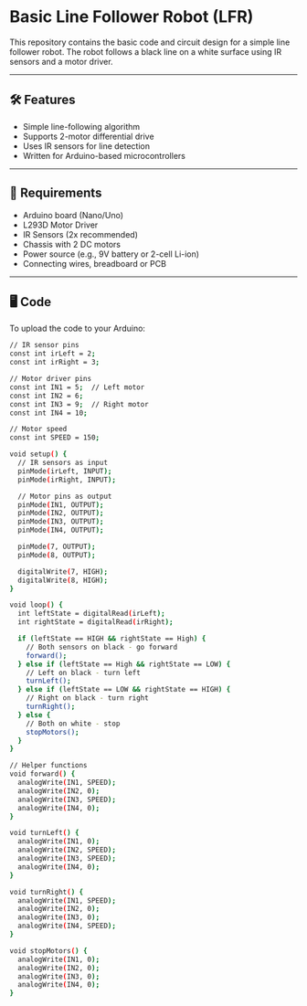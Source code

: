 # Basic Line Follower Robot (LFR)

This repository contains the basic code and circuit design for a simple line follower robot. The robot follows a black line on a white surface using IR sensors and a motor driver.

---

## 🛠 Features

- Simple line-following algorithm
- Supports 2-motor differential drive
- Uses IR sensors for line detection
- Written for Arduino-based microcontrollers

---

## 🧾 Requirements

- Arduino board (Nano/Uno)
- L293D Motor Driver
- IR Sensors (2x recommended)
- Chassis with 2 DC motors
- Power source (e.g., 9V battery or 2-cell Li-ion)
- Connecting wires, breadboard or PCB

---

## 🖥 Code

To upload the code to your Arduino:

```bash
// IR sensor pins
const int irLeft = 2;
const int irRight = 3;

// Motor driver pins
const int IN1 = 5;  // Left motor
const int IN2 = 6;
const int IN3 = 9;  // Right motor
const int IN4 = 10;

// Motor speed
const int SPEED = 150;

void setup() {
  // IR sensors as input
  pinMode(irLeft, INPUT);
  pinMode(irRight, INPUT);

  // Motor pins as output
  pinMode(IN1, OUTPUT);
  pinMode(IN2, OUTPUT);
  pinMode(IN3, OUTPUT);
  pinMode(IN4, OUTPUT);

  pinMode(7, OUTPUT);
  pinMode(8, OUTPUT);

  digitalWrite(7, HIGH);
  digitalWrite(8, HIGH);
}

void loop() {
  int leftState = digitalRead(irLeft);
  int rightState = digitalRead(irRight);

  if (leftState == HIGH && rightState == High) {
    // Both sensors on black - go forward
    forward();
  } else if (leftState == High && rightState == LOW) {
    // Left on black - turn left
    turnLeft();
  } else if (leftState == LOW && rightState == HIGH) {
    // Right on black - turn right
    turnRight();
  } else {
    // Both on white - stop
    stopMotors();
  }
}

// Helper functions
void forward() {
  analogWrite(IN1, SPEED);
  analogWrite(IN2, 0);
  analogWrite(IN3, SPEED);
  analogWrite(IN4, 0);
}

void turnLeft() {
  analogWrite(IN1, 0);
  analogWrite(IN2, SPEED);
  analogWrite(IN3, SPEED);
  analogWrite(IN4, 0);
}

void turnRight() {
  analogWrite(IN1, SPEED);
  analogWrite(IN2, 0);
  analogWrite(IN3, 0);
  analogWrite(IN4, SPEED);
}

void stopMotors() {
  analogWrite(IN1, 0);
  analogWrite(IN2, 0);
  analogWrite(IN3, 0);
  analogWrite(IN4, 0);
}
